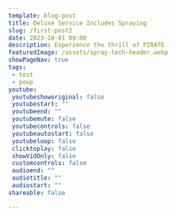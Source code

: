 ```yaml
---
template: blog-post
title: Deluxe Service Includes Spraying
slug: /first-post2
date: 2023-10-01 09:00
description: Experience the thrill of PIRATE
featuredImage: /assets/spray-tech-header.webp
showPageNav: true
tags:
 - test
 - poop
youtube:
 youtubeshoworiginal: false
 youtubestart: ""
 youtubeend: ""
 youtubemute: false
 youtubecontrols: false
 youtubeautostart: false
 youtubeloop: false
 clicktoplay: false
 showVidOnly: false
 customcontrols: false
 audioend: ""
 audiotitle: ""
 audiostart: ""
shareable: false

---
```


  